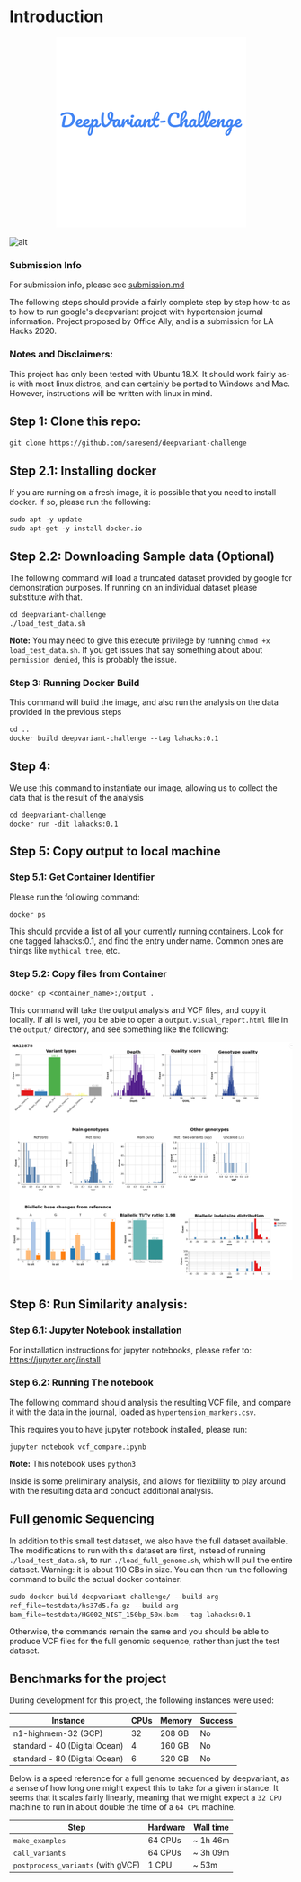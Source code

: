 # Introduction

<p align="center">
  <img src="images/cover.png" />
</p>

![alt](https://img.shields.io/github/license/saresend/deepvariant-challenge)

### Submission Info

For submission info, please see [submission.md](submission.md)

The following steps should provide a fairly complete step by step how-to as to how to run
google's deepvariant project with hypertension journal information. Project proposed by Office Ally,
and is a submission for LA Hacks 2020.

### Notes and Disclaimers:

This project has only been tested with Ubuntu 18.X. It should work fairly as-is with most linux distros, and can certainly be ported to Windows and Mac. However, instructions will be written with linux in mind.

## Step 1: Clone this repo:

```
git clone https://github.com/saresend/deepvariant-challenge
```

## Step 2.1: Installing docker

If you are running on a fresh image, it is possible that you need to install docker. If so, please run the following:

```
sudo apt -y update
sudo apt-get -y install docker.io
```

## Step 2.2: Downloading Sample data (Optional)

The following command will load a truncated dataset provided by google for demonstration purposes. If running on an individual dataset please substitute with that.

```
cd deepvariant-challenge
./load_test_data.sh
```

**Note:** You may need to give this execute privilege by running `chmod +x load_test_data.sh`. If you get issues that say something about about `permission denied`, this is probably the issue.

### Step 3: Running Docker Build

This command will build the image, and also run the analysis on the data provided in the previous steps

```
cd ..
docker build deepvariant-challenge --tag lahacks:0.1
```

## Step 4:

We use this command to instantiate our image, allowing us to collect the data that is the result of the analysis

```
cd deepvariant-challenge
docker run -dit lahacks:0.1
```

## Step 5: Copy output to local machine

### Step 5.1: Get Container Identifier

Please run the following command:

```
docker ps
```

This should provide a list of all your currently running containers. Look for one tagged lahacks:0.1, and find the entry under name. Common ones are things like `mythical_tree`, etc.

### Step 5.2: Copy files from Container

```
docker cp <container_name>:/output .
```

This command will take the output analysis and VCF files, and copy it locally. If all is well, you be able to open a `output.visual_report.html` file in the `output/` directory, and see something like the following:

![alt](images/output1.png)

## Step 6: Run Similarity analysis:

### Step 6.1: Jupyter Notebook installation

For installation instructions for jupyter notebooks, please refer to: https://jupyter.org/install

### Step 6.2: Running The notebook

The following command should analysis the resulting VCF file, and compare it with the data in the journal, loaded as `hypertension_markers.csv`.

This requires you to have jupyter notebook installed, please run:

```
jupyter notebook vcf_compare.ipynb
```

**Note:** This notebook uses `python3`

Inside is some preliminary analysis, and allows for flexibility to play around with the resulting data and conduct additional analysis.

## Full genomic Sequencing

In addition to this small test dataset, we also have the full dataset available. The modifications to run with this dataset are first, instead of running `./load_test_data.sh`, to run `./load_full_genome.sh`, which will pull the entire dataset. Warning: it is about 110 GBs in size. You can then run the following command to build the actual docker container:

```
sudo docker build deepvariant-challenge/ --build-arg ref_file=testdata/hs37d5.fa.gz --build-arg bam_file=testdata/HG002_NIST_150bp_50x.bam --tag lahacks:0.1
```

Otherwise, the commands remain the same and you should be able to produce VCF files for the full genomic sequence, rather than just the test dataset.

## Benchmarks for the project

During development for this project, the following instances were used:

| Instance                      | CPUs | Memory | Success |
| ----------------------------- | ---- | ------ | ------- |
| n1-highmem-32 (GCP)           | 32   | 208 GB | No      |
| standard - 40 (Digital Ocean) | 4    | 160 GB | No      |
| standard - 80 (Digital Ocean) | 6    | 320 GB | No      |

Below is a speed reference for a full genome sequenced by deepvariant, as a sense of how long one might expect this to take for a given instance. It seems that it scales fairly linearly, meaning that we might expect a `32 CPU` machine to run in about double the time of a `64 CPU` machine.

| Step                               | Hardware | Wall time |
| ---------------------------------- | -------- | --------- |
| `make_examples`                    | 64 CPUs  | ~ 1h 46m  |
| `call_variants`                    | 64 CPUs  | ~ 3h 09m  |
| `postprocess_variants` (with gVCF) | 1 CPU    | ~ 53m     |
